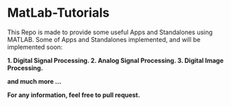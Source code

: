 # MatLab-Tutorials

This Repo is made to provide some useful Apps and Standalones using MATLAB.
Some of Apps and Standalones implemented, and will be implemented soon:

<B> 1. Digital Signal Processing.
2. Analog Signal Processing.
3. Digital Image Processing. <B>

and much more ...

For any information, feel free to pull request.

